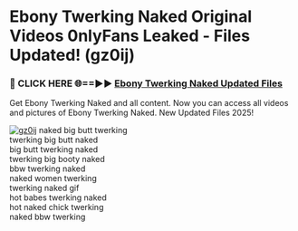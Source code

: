 # Ebony Twerking Naked Original Videos 0nlyFans Leaked - Files Updated! (gz0ij)

<h3>🔴 CLICK HERE 🌐==►► <a href="https://tinyurl.com/up5wt9bj" rel="nofollow">Ebony Twerking Naked Updated Files</a></h3>

Get Ebony Twerking Naked and all content. Now you can access all videos and pictures of Ebony Twerking Naked. New Updated Files 2025!

[![gz0ij](https://i.imgur.com/ABiUzMV.gif)](https://tinyurl.com/up5wt9bj)
naked big butt twerking<br>
twerking big butt naked<br>
big butt twerking naked<br>
twerking big booty naked<br>
bbw twerking naked<br>
naked women twerking<br>
twerking naked gif<br>
hot babes twerking naked<br>
hot naked chick twerking<br>
naked bbw twerking